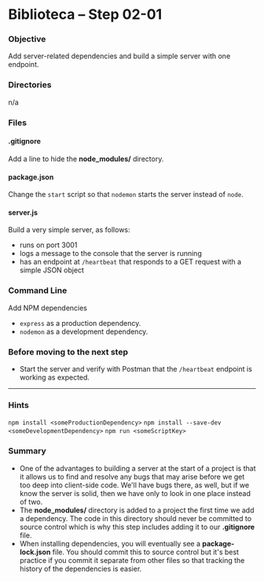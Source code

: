 # Biblioteca – Step 02-01

### Objective
Add server-related dependencies and build a simple server with one endpoint.

### Directories
n/a

### Files
#### .gitignore
Add a line to hide the **node_modules/** directory.

#### package.json
Change the `start` script so that `nodemon` starts the server instead of `node`.

#### server.js
Build a very simple server, as follows:
* runs on port 3001
* logs a message to the console that the server is running
* has an endpoint at `/heartbeat` that responds to a GET request with a simple JSON object

### Command Line
Add NPM dependencies
* `express` as a production dependency.
* `nodemon` as a development dependency.

### Before moving to the next step
* Start the server and verify with Postman that the `/heartbeat` endpoint is working as expected.

___

### Hints
`npm install <someProductionDependency>`
`npm install --save-dev <someDevelopmentDependency>`
`npm run <someScriptKey>`

### Summary
* One of the advantages to building a server at the start of a project is that it allows us to find and resolve any bugs that may arise before we get too deep into client-side code. We'll have bugs there, as well, but if we know the server is solid, then we have only to look in one place instead of two.
* The **node_modules/** directory is added to a project the first time we add a dependency. The code in this directory should never be committed to source control which is why this step includes adding it to our **.gitignore** file.
* When installing dependencies, you will eventually see a **package-lock.json** file. You should commit this to source control but it's best practice if you commit it separate from other files so that tracking the history of the dependencies is easier.